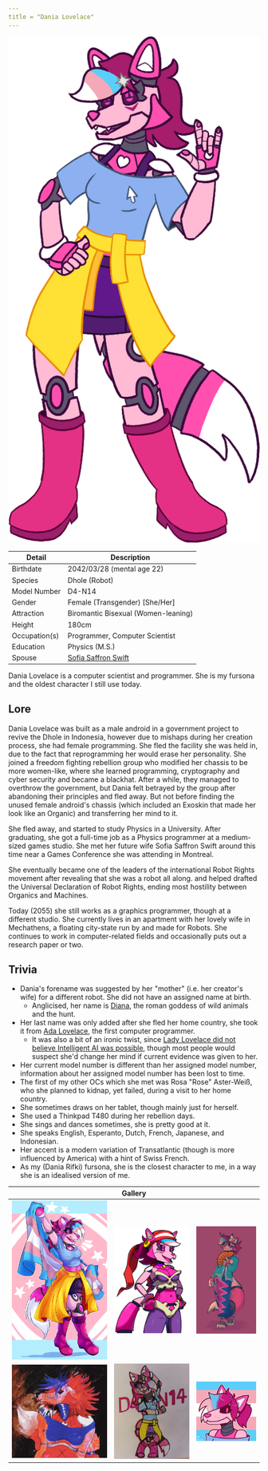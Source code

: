 ```yaml
---
title = "Dania Lovelace"
---
```


![A drawing of Dania Lovelace, Model Number D4-N14](/images/originalcharacters/dania-lovelace/DaniaLovelace.png)

| Detail        | Description                                             |
| ------------- | ------------------------------------------------------- |
| Birthdate     | 2042/03/28 (mental age 22)                              |
| Species       | Dhole (Robot)                                           |
| Model Number  | D4-N14                                                  |
| Gender        | Female (Transgender) \[She/Her\]                        |
| Attraction    | Biromantic Bisexual (Women-leaning)                     |
| Height        | 180cm                                                   |
| Occupation(s) | Programmer, Computer Scientist                          |
| Education     | Physics (M.S.)                                          |
| Spouse        | [Sofia Saffron Swift](/originalcharacters/sofia-swift/) |

Dania Lovelace is a computer scientist and programmer. She is my fursona and the oldest character I still use today.

## Lore

Dania Lovelace was built as a male android in a government project to revive the Dhole in Indonesia, however due to mishaps during her creation process, she had female programming. She fled the facility she was held in, due to the fact that reprogramming her would erase her personality. She joined a freedom fighting rebellion group who modified her chassis to be more women-like, where she learned programming, cryptography and cyber security and became a blackhat. After a while, they managed to overthrow the government, but Dania felt betrayed by the group after abandoning their principles and fled away. But not before finding the unused female android's chassis (which included an Exoskin that made her look like an Organic) and transferring her mind to it.

She fled away, and started to study Physics in a University. After graduating, she got a full-time job as a Physics programmer at a medium-sized games studio. She met her future wife Sofia Saffron Swift around this time near a Games Conference she was attending in Montreal.

She eventually became one of the leaders of the international Robot Rights movement after revealing that she was a robot all along. and helped drafted the Universal Declaration of Robot Rights, ending most hostility between Organics and Machines.

Today (2055) she still works as a graphics programmer, though at a different studio. She currently lives in an apartment with her lovely wife in Mechathens, a floating city-state run by and made for Robots. She continues to work in computer-related fields and occasionally puts out a research paper or two.

## Trivia

- Dania's forename was suggested by her "mother" (i.e. her creator's wife) for a different robot. She did not have an assigned name at birth.
  - Anglicised, her name is [Diana](https://en.wikipedia.org/wiki/Diana_(mythology)), the roman goddess of wild animals and the hunt.
- Her last name was only added after she fled her home country, she took it from [Ada Lovelace](https://en.wikipedia.org/wiki/Ada_Lovelace), the first computer programmer.
  - It was also a bit of an ironic twist, since [Lady Lovelace did not believe Intelligent AI was possible](https://academic.oup.com/mind/article/LIX/236/433/986238#164226550:~:text=(6)%20Lady%20Lovelace%27s%20Objection), though most people would suspect she'd change her mind if current evidence was given to her.
- Her current model number is different than her assigned model number, information about her assigned model number has been lost to time.
- The first of my other OCs which she met was Rosa "Rose" Aster-Weiß, who she planned to kidnap, yet failed, during a visit to her home country.
- She sometimes draws on her tablet, though mainly just for herself.
- She used a Thinkpad T480 during her rebellion days.
- She sings and dances sometimes, she is pretty good at it.
- She speaks English, Esperanto, Dutch, French, Japanese, and Indonesian.
- Her accent is a modern variation of Transatlantic (though is more influenced by America) with a hint of Swiss French.
- As my (Dania Rifki) fursona, she is the closest character to me, in a way she is an idealised version of me.

<table class="gallery">
<thead>
<tr>
<th colspan="3">Gallery</th>
</tr>
</thead>
<tbody>
<tr>
<td ><img src="/images/originalcharacters/dania-lovelace/CibeleeBunnie_Kaleidosium.jpg" alt="Pride Art of Dania made by CibeleeBunnie on DeviantArt, She&#39;s flying the Transgender Flag"></td>
<td ><img src="/images/originalcharacters/dania-lovelace/RHG-Dania_Boots_Portrait.png" alt="Dania as Risky Boots by RHG1951 on Twitter"></td>
<td ><img src="/images/originalcharacters/dania-lovelace/PashmashhDaniaKebayaRobot.png" alt="Dania in an Encim Kebaya by Pashmashh on Instagram, I love how they did the sarong"></td>
</tr>
<tr>
<td ><img src="/images/originalcharacters/dania-lovelace/ReubenPunkDania.jpg" alt="Punk-looking Dania done by Reuben on Instagram, I love the dark colours"></td>
<td ><img src="/images/originalcharacters/dania-lovelace/MilkyWayLynx_Dania.jpg" alt="Traditional Chibi Art of Dania done by MLynx56 on Twitter!"></td>
<td ><img src="/images/originalcharacters/dania-lovelace/VeeSheep-Comm_ICON_-_Kanoie_-_Dania_Birthday.png" alt="Dania PFP drawn by VeeSheep for my birthday, commissioned by KanoieAwesome"></td>
</tr>
</tbody>
</table>
